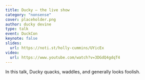 ```yaml
---
title: Ducky – the live show
category: "nonsense"
cover: placeholder.png
author: ducky devine
type: talk
event: DuckCon
keynote: false
slides:
  url: https://noti.st/holly-cummins/UYicEx
video:
  url: https://www.youtube.com/watch?v=3DGdQ4gdqT4
---
```


In this talk, Ducky quacks, waddles, and generally looks foolish.
